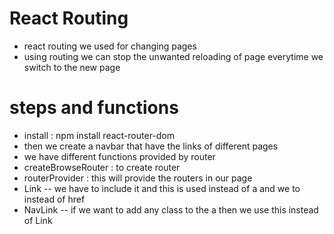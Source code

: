 # React Routing
- react routing we used for changing pages
- using routing we can stop the unwanted reloading of page everytime we switch to the new page

# steps and functions
- install  : npm install react-router-dom
- then we create a navbar that have the links of different pages 
- we have different functions provided by router
- createBrowseRouter : to create router
- routerProvider : this will provide the routers in our page
- Link -- we have to include it and this is used instead of a and we to instead of href
- NavLink -- if we want to add any class to the a then we use this instead of Link